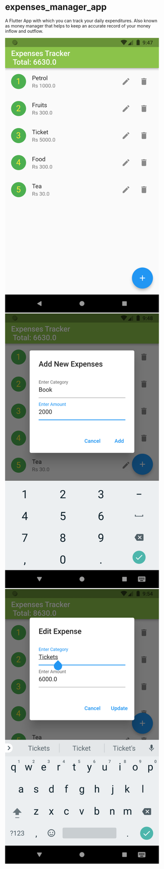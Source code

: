 # expenses_manager_app

A Flutter App with which you can track your daily expenditures. Also known as money manager that helps to keep an accurate record of your money inflow and outflow.



![image description, 320 * 271, 50%](assets/exp1.png)
![image description](assets/exp2.png)
![image description](assets/exp3.png)
